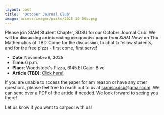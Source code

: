 ```yaml
---
layout: post
title:  "October Journal Club"
image: assets/images/posts/2025-10-30b.png
---
```


Please join SIAM Student Chapter, SDSU for our October Journal Club! We will be discussing an interesting perspective paper from _SIAM News_ on The Mathematics of TBD. Come for the discussion, to chat to fellow students, and for the free pizza - first come, first serve!

- __Date__:   Noviembre 6, 2025
- __Time__:   6 p.m.
- __Place__:  Woodstock's Pizza, 6145 El Cajon Blvd
- __Article (TBD)__:  [Click here!](https://www.siam.org/publications/siam-news/articles/digital-twins-of-the-earth-system-via-hybrid-physics-ai-models/)

If you are unable to access the paper for any reason or have any other questions, please feel free to reach out to us at [siamscsdsu@gmail.com](mailto:siamscsdsu@gmail.com). We can send over a PDF of the article if needed. We look forward to seeing you there!

Let us know if you want to carpool with us!